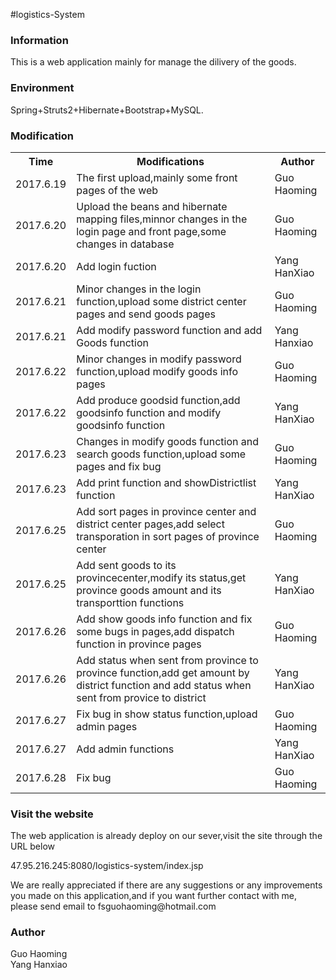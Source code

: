 #logistics-System
<h3>Information</h3>
<p>This is a web application mainly for manage the dilivery of the goods. </p>

<h3>Environment</h3>
<p>Spring+Struts2+Hibernate+Bootstrap+MySQL.</p>

<h3>Modification</h3>
<table>
<tr>
<th>Time</th>
<th>Modifications</th>
<th>Author</th>
</tr>
<tr>
<td>2017.6.19</td>
<td>The first upload,mainly some front pages of the web</td>
<td>Guo Haoming</td>
</tr>
<tr>
<td>2017.6.20</td>
<td>Upload the beans and hibernate mapping files,minnor changes in the login page and front page,some changes in database</td>
<td>Guo Haoming</td>
</tr>
<tr>
<td>2017.6.20</td>
<td>Add login fuction</td>
<td>Yang HanXiao</td>
</tr>
<tr>
<td>2017.6.21</td>
<td>Minor changes in the login function,upload some district center pages and send goods pages</td>
<td>Guo Haoming</td>
</tr>
<tr>
<td>2017.6.21</td>
<td>Add modify password function and add Goods function</td>
<td>Yang Hanxiao</td>
</tr>
<tr>
<td>2017.6.22</td>
<td>Minor changes in modify password function,upload modify goods info pages</td>
<td>Guo Haoming</td>
</tr>
<tr>
<td>2017.6.22</td>
<td>Add produce goodsid function,add goodsinfo function and modify goodsinfo function</td>
<td>Yang HanXiao</td>
</tr>
<tr>
<td>2017.6.23</td>
<td>Changes in modify goods function and search goods function,upload some pages and fix bug</td>
<td>Guo Haoming</td>
</tr>
<tr>
<td>2017.6.23</td>
<td>Add print function and showDistrictlist function</td>
<td>Yang HanXiao</td>
</tr>
<tr>
<td>2017.6.25</td>
<td>Add sort pages in province center and district center pages,add select transporation in sort pages of province center</td>
<td>Guo Haoming</td>
</tr>
<tr>
<td>2017.6.25</td>
<td>Add sent goods to its provincecenter,modify its status,get province goods amount and its transporttion functions</td>
<td>Yang HanXiao</td>
</tr>
<tr>
<td>2017.6.26</td>
<td>Add show goods info function and fix some bugs in pages,add dispatch function in province pages</td>
<td>Guo Haoming</td>
</tr>
<tr>
<td>2017.6.26</td>
<td>Add status when sent from province to province function,add get amount by district function and add status when sent from provice to district</td>
<td>Yang HanXiao</td>
</tr>
<tr>
<td>2017.6.27</td>
<td>Fix bug in show status function,upload admin pages</td>
<td>Guo Haoming</td>
</tr>
<tr>
<td>2017.6.27</td>
<td>Add admin functions</td>
<td>Yang HanXiao</td>
</tr>
<tr>
<td>2017.6.28</td>
<td>Fix bug</td>
<td>Guo Haoming</td>
</tr>
</table>

<h3>Visit the website</h3>
<p>The web application is already deploy on our sever,visit the site through the URL below</p>
<a>47.95.216.245:8080/logistics-system/index.jsp</a><br/>
<p>We are really appreciated if there are any suggestions or any improvements you made on this application,and if you want further contact with me, please send email to fsguohaoming@hotmail.com</p>



<h3>Author</h3>
<p>
Guo Haoming<br/>
Yang Hanxiao<br/>
</p>
